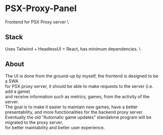 # PSX-Proxy-Panel
Frontend for PSX Proxy server \

## Stack
Uses Tailwind + HeadlessUI + React, has minimum dependencies. \

## About
The UI is done from the ground-up by myself, the frontend is designed to be a SWA \
for PSX proxy server, it should be able to make requests to the server (i.e. add a game) \
and receive information such as metrics, games, from the activity of the server. \
The goal is to make it easier to maintain new games, have a better presentability, and
more functionalities for the backend proxy server. \
Eventually the old "Automatic game updates" standalone program will be migrated to the proxy server, \
for better maintability and better user experience.
